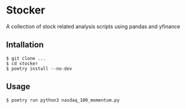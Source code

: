 # Stocker

A collection of stock related analysis scripts using pandas and yfinance

## Intallation

```shell
$ git clone ...
$ cd stocker
$ poetry install --no-dev
```

## Usage

```shell
$ poetry run python3 nasdaq_100_momentum.py
```
